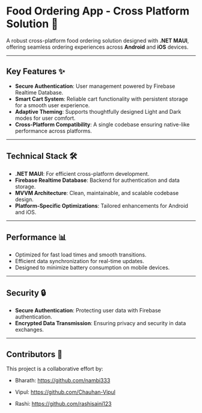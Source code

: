 # Food Ordering App - Cross Platform Solution 🍔

A robust cross-platform food ordering solution designed with **.NET MAUI**, offering seamless ordering experiences across **Android** and **iOS** devices.

---

## Key Features ✨
- **Secure Authentication**: User management powered by Firebase Realtime Database.  
- **Smart Cart System**: Reliable cart functionality with persistent storage for a smooth user experience.  
- **Adaptive Theming**: Supports thoughtfully designed Light and Dark modes for user comfort.  
- **Cross-Platform Compatibility**: A single codebase ensuring native-like performance across platforms.

---

## Technical Stack 🛠
- **.NET MAUI**: For efficient cross-platform development.  
- **Firebase Realtime Database**: Backend for authentication and data storage.  
- **MVVM Architecture**: Clean, maintainable, and scalable codebase design.  
- **Platform-Specific Optimizations**: Tailored enhancements for Android and iOS.

---

## Performance 📊
- Optimized for fast load times and smooth transitions.  
- Efficient data synchronization for real-time updates.  
- Designed to minimize battery consumption on mobile devices.

---

## Security 🔒
- **Secure Authentication**: Protecting user data with Firebase authentication.  
- **Encrypted Data Transmission**: Ensuring privacy and security in data exchanges.

---

## Contributors 👥
This project is a collaborative effort by:

- Bharath: https://github.com/nambi333

- Vipul: https://github.com/Chauhan-Vipul

- Rashi: https://github.com/rashisaini123
